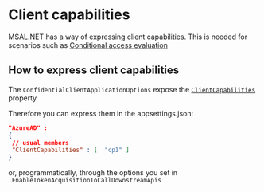 # Client capabilities

MSAL.NET has a way of expressing client capabilities. This is needed for scenarios such as [Conditional access evaluation](https://docs.microsoft.com/azure/active-directory/develop/app-resilience-continuous-access-evaluation)

## How to express client capabilities

The  `ConfidentialClientApplicationOptions` expose the [`ClientCapabilities`](https://github.com/AzureAD/microsoft-authentication-library-for-dotnet/blob/7f9974cc0525d308e091dbf380ef6d8c75aad8d9/src/client/Microsoft.Identity.Client/AppConfig/ApplicationOptions.cs#L123) property

Therefore you can express them in the appsettings.json:

```Json
"AzureAD" : 
{
 // usual members
 "ClientCapabilities" : [  "cp1" ]
}
```

or, programmatically, through the options you set in `.EnableTokenAcquisitionToCallDownstreamApis`